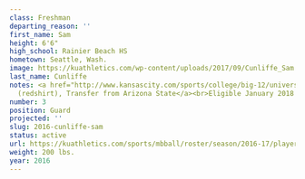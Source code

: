 ```yaml
---
class: Freshman
departing_reason: ''
first_name: Sam
height: 6'6"
high_school: Rainier Beach HS
hometown: Seattle, Wash.
image: https://kuathletics.com/wp-content/uploads/2017/09/Cunliffe_Sam.jpg
last_name: Cunliffe
notes: <a href="http://www.kansascity.com/sports/college/big-12/university-of-kansas/article125174569.html">Sophomore
  (redshirt), Transfer from Arizona State</a><br>Eligible January 2018
number: 3
position: Guard
projected: ''
slug: 2016-cunliffe-sam
status: active
url: https://kuathletics.com/sports/mbball/roster/season/2016-17/player/sam-cunliffe/
weight: 200 lbs.
year: 2016
---
```


